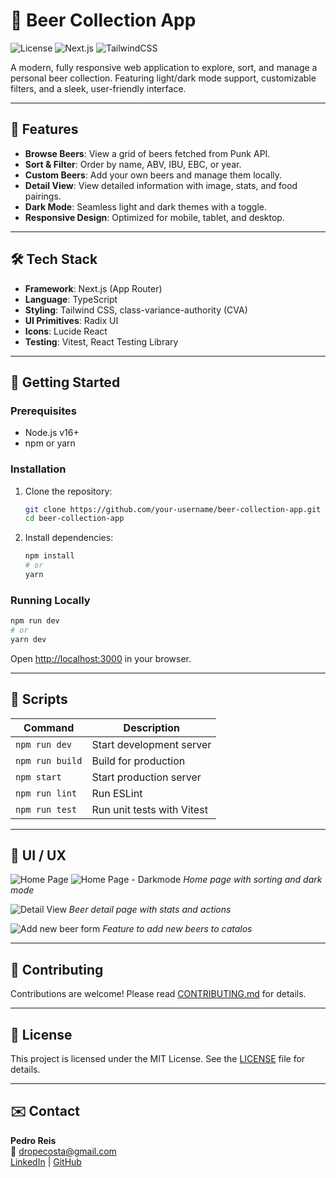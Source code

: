 # 🍺 Beer Collection App

![License](https://img.shields.io/badge/license-MIT-blue.svg)
![Next.js](https://img.shields.io/badge/Next.js-Typescript-blue)
![TailwindCSS](https://img.shields.io/badge/TailwindCSS-UI%20Framework-blue)

A modern, fully responsive web application to explore, sort, and manage a personal beer collection. Featuring light/dark mode support, customizable filters, and a sleek, user-friendly interface.

---

## 🚀 Features

- **Browse Beers**: View a grid of beers fetched from Punk API.
- **Sort & Filter**: Order by name, ABV, IBU, EBC, or year.
- **Custom Beers**: Add your own beers and manage them locally.
- **Detail View**: View detailed information with image, stats, and food pairings.
- **Dark Mode**: Seamless light and dark themes with a toggle.
- **Responsive Design**: Optimized for mobile, tablet, and desktop.

---

## 🛠️ Tech Stack

- **Framework**: Next.js (App Router)
- **Language**: TypeScript
- **Styling**: Tailwind CSS, class-variance-authority (CVA)
- **UI Primitives**: Radix UI
- **Icons**: Lucide React
- **Testing**: Vitest, React Testing Library

---

## 📝 Getting Started

### Prerequisites

- Node.js v16+
- npm or yarn

### Installation

1. Clone the repository:
   ```bash
   git clone https://github.com/your-username/beer-collection-app.git
   cd beer-collection-app
   ```
2. Install dependencies:
   ```bash
   npm install
   # or
   yarn
   ```

### Running Locally

```bash
npm run dev
# or
yarn dev
```
Open [http://localhost:3000](http://localhost:3000) in your browser.

---

## 🧪 Scripts

| Command           | Description                         |
|-------------------|-------------------------------------|
| `npm run dev`     | Start development server            |
| `npm run build`   | Build for production                |
| `npm start`       | Start production server             |
| `npm run lint`    | Run ESLint                          |
| `npm run test`    | Run unit tests with Vitest          |

---

## 📐 UI / UX

![Home Page](![image](https://github.com/user-attachments/assets/af0d67d9-fc51-464a-8046-2a801ae7f2de))
![Home Page - Darkmode](![image](https://github.com/user-attachments/assets/a59ba383-102f-4bc1-9916-3d7493306486))
*Home page with sorting and dark mode*  

![Detail View](https://github.com/user-attachments/assets/c1ae1993-6494-4176-9119-36904cf142ae)
*Beer detail page with stats and actions*

![Add new beer form](https://github.com/user-attachments/assets/efba3bda-a23a-419b-90dc-5d2073f5fdc9)
*Feature to add new beers to catalos*


---

## 🤝 Contributing

Contributions are welcome! Please read [CONTRIBUTING.md](CONTRIBUTING.md) for details.

---

## 📝 License

This project is licensed under the MIT License. See the [LICENSE](LICENSE) file for details.

---

## ✉️ Contact

**Pedro Reis**  
📧 dropecosta@gmail.com  
[LinkedIn](https://www.linkedin.com/in/dropecosta/) | [GitHub](https://github.com/dropecosta)
